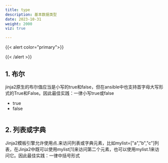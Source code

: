 ```yaml
---
title: type
description: 基本数据类型
date: 2023-10-31
weight: 2000
viz: true

---
```

<style>
th, td {
  border: 1px solid rgb(190, 190, 190);
}
</style>


{{< alert  color="primary">}}

{{< /alert >}}


## 1. 布尔

jinja2原生的布尔值应当是小写的true和false，但在ansible中也支持首字母大写形式的True和False。因此最佳实践：一律小写true或false

- true
- false


```yaml

```

## 2. 列表或字典

Jinja2模板引擎允许使用点.来访问列表或字典元素，比如mylist=["a","b","c"]列表，在Jinja2中既可以使用mylist[1]来访问第二个元素，也可以使用mylist.1来访问它。因此最佳实践：一律中括号形式









